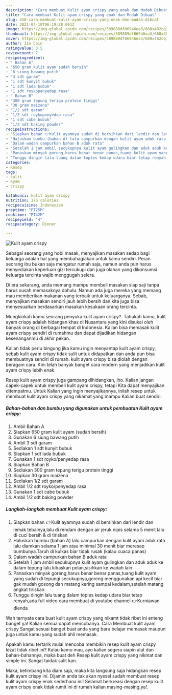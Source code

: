 ```yaml
---
description: "Cara membuat Kulit ayam crispy yang enak dan Mudah Dibuat"
title: "Cara membuat Kulit ayam crispy yang enak dan Mudah Dibuat"
slug: 458-cara-membuat-kulit-ayam-crispy-yang-enak-dan-mudah-dibuat
date: 2021-04-10T06:19:28.061Z
image: https://img-global.cpcdn.com/recipes/589889df86946ea3/680x482cq70/kulit-ayam-crispy-foto-resep-utama.jpg
thumbnail: https://img-global.cpcdn.com/recipes/589889df86946ea3/680x482cq70/kulit-ayam-crispy-foto-resep-utama.jpg
cover: https://img-global.cpcdn.com/recipes/589889df86946ea3/680x482cq70/kulit-ayam-crispy-foto-resep-utama.jpg
author: Jim Cain
ratingvalue: 3.5
reviewcount: 7
recipeingredient:
- " Bahan A"
- "650 gram kulit ayam sudah bersih"
- "6 siung bawang putih"
- "3 sdt garam"
- "1 sdt kunyit bubuk"
- "1 sdt lada bubuk"
- "1 sdt roykopenyedap rasa"
- " Bahan B"
- "300 gram tepung terigu protein tinggi"
- "30 gram maizena"
- "1/2 sdt garam"
- "1/2 sdt roykopenyedap rasa"
- "1 sdt cabe bubuk"
- "1/2 sdt baking powder"
recipeinstructions:
- "Siapkan bahan 👉Kulit ayamnya sudah di bersihkan dari lendir dan lemak tebalnya,lalu di rendam dengan air jeruk nipis selama 5 menit lalu di cuci bersih &amp; di tiriskan"
- "Haluskan bumbu (bahan A) lalu campurkan dengan kulit ayam aduk rata lalu diamkan selama 1 jam atau minimal 30 menit biar meresap bumbunya.Taruh di kulkas biar tidak rusak (kalau cuaca panas)"
- "Dalam wadah campurkan bahan B aduk rata"
- "Setelah 1 jam ambil secukupnya kulit ayam gulingkan dan aduk aduk ke dalam tepung lalu kibaskan pelan,sisihkan ke wadah lain"
- "Panaskan minyak goreng,harus benar benar panas,tuang kulit ayam yang sudah di tepungi secukupnya,goreng menggunakan api kecil biar gak mudah gosong dan matang kering sampai kedalam,setelah matang angkat tiriskan"
- "Tunggu dingin lalu tuang dalam toples kedap udara biar tetap renyah,ada full video cara membuat di youtube channel 👉Kurniawan dienda"
categories:
- Resep
tags:
- kulit
- ayam
- crispy

katakunci: kulit ayam crispy 
nutrition: 176 calories
recipecuisine: Indonesian
preptime: "PT25M"
cooktime: "PT42M"
recipeyield: "4"
recipecategory: Dinner

---
```



![Kulit ayam crispy](https://img-global.cpcdn.com/recipes/589889df86946ea3/680x482cq70/kulit-ayam-crispy-foto-resep-utama.jpg)

Sebagai seorang yang hobi masak, menyajikan masakan sedap bagi keluarga adalah hal yang membahagiakan untuk kamu sendiri. Peran seorang ibu bukan saja mengatur rumah saja, namun anda pun harus menyediakan keperluan gizi tercukupi dan juga olahan yang dikonsumsi keluarga tercinta wajib menggugah selera.

Di era  sekarang, anda memang mampu membeli masakan siap saji tanpa harus susah memasaknya dahulu. Namun ada juga mereka yang memang mau memberikan makanan yang terbaik untuk keluarganya. Sebab, menyajikan masakan sendiri jauh lebih bersih dan kita juga bisa menyesuaikan berdasarkan masakan kesukaan orang tercinta. 



Mungkinkah kamu seorang penyuka kulit ayam crispy?. Tahukah kamu, kulit ayam crispy adalah hidangan khas di Nusantara yang kini disukai oleh banyak orang di berbagai tempat di Indonesia. Kalian bisa memasak kulit ayam crispy sendiri di rumahmu dan dapat dijadikan hidangan kesenanganmu di akhir pekan.

Kalian tidak perlu bingung jika kamu ingin menyantap kulit ayam crispy, sebab kulit ayam crispy tidak sulit untuk didapatkan dan anda pun bisa membuatnya sendiri di rumah. kulit ayam crispy bisa diolah dengan beragam cara. Kini telah banyak banget cara modern yang menjadikan kulit ayam crispy lebih enak.

Resep kulit ayam crispy juga gampang dihidangkan, lho. Kalian jangan capek-capek untuk membeli kulit ayam crispy, tetapi Kita dapat menyajikan ditempatmu. Untuk Kalian yang ingin menyajikannya, inilah resep untuk membuat kulit ayam crispy yang nikamat yang mampu Kalian buat sendiri.

<!--inarticleads1-->

##### Bahan-bahan dan bumbu yang digunakan untuk pembuatan Kulit ayam crispy:

1. Ambil  Bahan A
1. Siapkan 650 gram kulit ayam (sudah bersih)
1. Gunakan 6 siung bawang putih
1. Ambil 3 sdt garam
1. Sediakan 1 sdt kunyit bubuk
1. Siapkan 1 sdt lada bubuk
1. Gunakan 1 sdt royko/penyedap rasa
1. Siapkan  Bahan B
1. Sediakan 300 gram tepung terigu protein tinggi
1. Siapkan 30 gram maizena
1. Sediakan 1/2 sdt garam
1. Ambil 1/2 sdt royko/penyedap rasa
1. Gunakan 1 sdt cabe bubuk
1. Ambil 1/2 sdt baking powder




<!--inarticleads2-->

##### Langkah-langkah membuat Kulit ayam crispy:

1. Siapkan bahan 👉Kulit ayamnya sudah di bersihkan dari lendir dan lemak tebalnya,lalu di rendam dengan air jeruk nipis selama 5 menit lalu di cuci bersih &amp; di tiriskan
1. Haluskan bumbu (bahan A) lalu campurkan dengan kulit ayam aduk rata lalu diamkan selama 1 jam atau minimal 30 menit biar meresap bumbunya.Taruh di kulkas biar tidak rusak (kalau cuaca panas)
1. Dalam wadah campurkan bahan B aduk rata
1. Setelah 1 jam ambil secukupnya kulit ayam gulingkan dan aduk aduk ke dalam tepung lalu kibaskan pelan,sisihkan ke wadah lain
1. Panaskan minyak goreng,harus benar benar panas,tuang kulit ayam yang sudah di tepungi secukupnya,goreng menggunakan api kecil biar gak mudah gosong dan matang kering sampai kedalam,setelah matang angkat tiriskan
1. Tunggu dingin lalu tuang dalam toples kedap udara biar tetap renyah,ada full video cara membuat di youtube channel 👉Kurniawan dienda




Wah ternyata cara buat kulit ayam crispy yang nikamt tidak ribet ini enteng banget ya! Kalian semua dapat mencobanya. Cara Membuat kulit ayam crispy Sangat sesuai banget buat anda yang baru belajar memasak maupun juga untuk kamu yang sudah ahli memasak.

Apakah kamu tertarik mulai mencoba membikin resep kulit ayam crispy lezat tidak ribet ini? Kalau kamu mau, ayo kalian segera siapin alat dan bahan-bahannya, maka buat deh Resep kulit ayam crispy yang nikmat dan simple ini. Sangat taidak sulit kan. 

Maka, ketimbang kita diam saja, maka kita langsung saja hidangkan resep kulit ayam crispy ini. Dijamin anda tak akan nyesel sudah membuat resep kulit ayam crispy enak sederhana ini! Selamat berkreasi dengan resep kulit ayam crispy enak tidak rumit ini di rumah kalian masing-masing,ya!.


